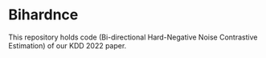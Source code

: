 # Bihardnce
This repository holds code (Bi-directional Hard-Negative Noise Contrastive Estimation) of our KDD 2022 paper.
